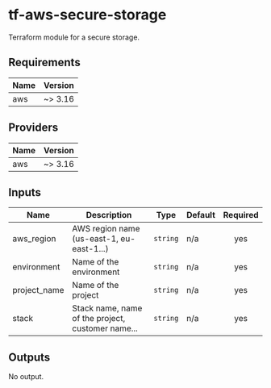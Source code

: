 # tf-aws-secure-storage
Terraform module for a secure storage.

<!-- BEGINNING OF PRE-COMMIT-TERRAFORM DOCS HOOK -->
## Requirements

| Name | Version |
|------|---------|
| aws | ~> 3.16 |

## Providers

| Name | Version |
|------|---------|
| aws | ~> 3.16 |

## Inputs

| Name | Description | Type | Default | Required |
|------|-------------|------|---------|:--------:|
| aws\_region | AWS region name (us-east-1, eu-east-1...) | `string` | n/a | yes |
| environment | Name of the environment | `string` | n/a | yes |
| project\_name | Name of the project | `string` | n/a | yes |
| stack | Stack name, name of the project, customer name... | `string` | n/a | yes |

## Outputs

No output.

<!-- END OF PRE-COMMIT-TERRAFORM DOCS HOOK -->
